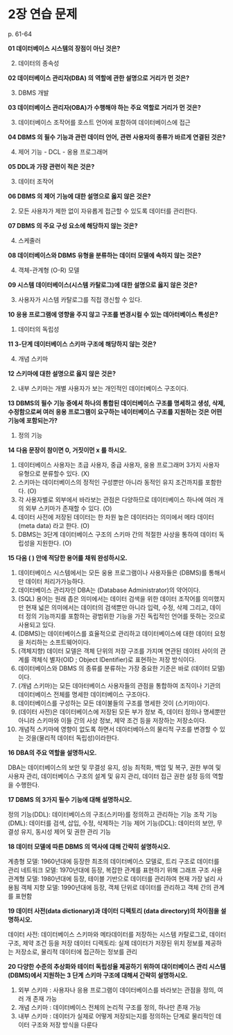 # 2장 연습 문제

p. 61-64

**01 데이터베이스 시스템의 장점이 아닌 것은?**

2. 데이터의 종속성 

**02 데이터베이스 관리자(DBA) 의 역할에 관한 설명으로 거리가 먼 것은?**

3. DBMS 개발

**03 데이터베이스 관리자(OBA)가 수행해야 하는 주요 역할로 거리가 먼 것은?**

3. 데이터베이스 조작어를 호스트 언어에 포함하여 데이터베이스에 접근

**04 DBMS 의 필수 기능과 관런 데이터 언어, 관련 사용자의 종류가 바르게 연결된 것은?**

4. 제어 기능 - DCL - 옹용 프로그래머

**05 DDL과 가장 관련이 적은 것은?**

3. 데이터 조작어

**06 DBMS 의 제어 기능에 대한 설명으로 옳지 않은 것은?**

2. 모든 사용자가 제한 없이 자유롭게 접근할 수 있도록 데이터를 관리한다.

**07 DBMS 의 주요 구성 요소에 해당하지 않는 것은?**

4. 스케줄러

**08 데이터베이스와 DBMS 유형을 분류하는 데이터 모델에 속하지 않는 것은?**

4. 객체-관계형 (O-R) 모델

**09 시스템 데이터베이스(시스템 카탈로그)에 대한 설명으로 옳지 않은 것은?**

3. 사용자가 시스템 카탈로그를 직접 갱신할 수 있다.

**10 응용 프로그램에 영향을 주지 않고 구조를 변경시컬 수 있는 데아터베이스 특성은?**

1. 데이터의 독립성

**11 3-단계 데이터베이스 스키마 구조에 해당하지 않는 것은?**

4. 개념 스키마

**12 스키마에 대한 설명으로 옳지 않은 것은?**

2. 내부 스키마는 개별 사용자가 보는 개인적인 데이터베이스 구조이다.
   
**13 DBMS의 필수 기능 중에셔 하나의 통합된 데이터베이스 구조를 명세하고 생성, 삭제, 수정함으로써 여러 응용 프로그램이 요구하는 네이터베이스 구조를 지원하는 것은 어떤 기능에 포함되는가?**

1. 정의 기능

**14 다음 문장이 참이면 0, 거짓이먼 x 를 하시오.**

1. 데이터베이스 사용자는 초급 사용자, 중급 사용자, 웅용 프로그래머 3가지 사용자 유형으로 분류할수 있다. (X)
2. 스키마는 데이터베이스의 정적인 구성뿐만 아니라 동적인 유지 조건까지를 포함한다. (O)
3. 각 사용자별로 외부에서 바라보는 관점은 다양하므로 데이터베이스 하나에 여러 개의 외부 스키마가 존재할 수 있다. (O)
4. 데이터 사전에 저장된 데이터는 한 차원 높은 데이터라는 의미에서 메타 데이터 (meta data) 라고 한다. (O)
5. DBMS는 3단계 데이터베이스 구조의 스키마 간의 적절한 사상을 통하여 데이터 독립성을 지원한다. (O)

**15 다음 ( ) 안에 적당한 용어를 채워 완성하시오.**

1. 데이터베이스 시스템에서는 모든 웅용 프로그램이나 사용자들은 (DBMS)를 통해서만 데이터 처리가가능하다.
2. 데이터베이스 관리자인 DBA는 (Database Administrator)의 약어이다.
3. (SQL) 용어는 원래 좁은 의미에서는 데이터 검색을 위한 데이터 조작어를 의미했지만 현재 넓은 의미에서는 데이터의 검색뿐만 아니라 입력, 수정, 삭제 그리고, 데이터 정의 기능까지를 포함하는 광범위한 기능을 가진 독립적인 언어를 뜻하는 것으로 사용되고 있다.
4. (DBMS)는 데이터베이스를 효율적으로 관리하고 데이터베이스에 대한 데이터 요청을 처리하는 소프트웨어이다.
5. (객체지향) 데이터 모델은 객체 단위의 저장 구조를 가지며 연관된 데이터 사이의 관계를 객체식 별자(OID ; Object IDentifier)로 표현하는 저장 방식이다.
6. 데이터베이스와 DBMS 의 종류를 분류하는 가장 중요한 기준은 바로 (데이터 모델)이다.
7. (개념 스키마)는 모든 데아터베이스 사용자들의 관점을 통합하여 조직이나 기관의 데이터베이스 전체를 명세한 데이터베이스 구조아다.
8. 데이터베이스를 구성하는 모든 데이불들의 구조를 명세한 것이 (스키마)이다.
9. (데이터 사전)은 데이터베이스에 저장된 모든 부가 정보 즉, 데이터 정의나 명세뿐만 아니라 스키마와 이들 간의 사상 정보, 제약 조건 등을 저장하는 저장소이다.
10. 개념적 스키마에 영향이 없도록 하면서 데아터베아스의 물리적 구조를 변경할 수 있는 것을(물리적 데이터 독립성)이라한다.

**16 DBA의 주요 역할을 설명하시오.**

DBA는 데이터베이스의 보안 및 무결성 유지, 성능 최적화, 백업 및 복구, 권한 부여 및 사용자 관리, 데이터베이스 구조의 설계 및 유지 관리, 데이터 접근 권한 설정 등의 역할을 수행한다.

**17 DBMS 의 3가지 필수 기능에 대해 설명하시오.**

정의 기능(DDL): 데이터베이스의 구조(스키마)를 정의하고 관리하는 기능
조작 기능(DML): 데이터를 검색, 삽입, 수정, 삭제하는 기능
제어 기능(DCL): 데이터의 보안, 무결성 유지, 동시성 제어 및 권한 관리 기능
 
**18 데이터 모델에 따른 DBMS 의 역사에 대해 간략히 설명하시오.**

계층형 모델: 1960년대에 등장한 최초의 데이터베이스 모델로, 트리 구조로 데이터를 관리
네트워크 모델: 1970년대에 등장, 복잡한 관계를 표현하기 위해 그래프 구조 사용
관계형 모델: 1980년대에 등장, 테이블 기반으로 데이터를 관리하여 현재 가장 널리 사용됨
객체 지향 모델: 1990년대에 등장, 객체 단위로 데이터를 관리하고 객체 간의 관계를 표현함

**19 데이터 사전(data dictionary)과 데이터 디렉토리 (data directory)의 차이점을 설명하시오.**

데이터 사전: 데이터베이스 스키마와 메타데이터를 저장하는 시스템 카탈로그로, 데이터 구조, 제약 조건 등을 저장
데이터 디렉토리: 실제 데이터가 저장된 위치 정보를 제공하는 저장소로, 물리적 데이터에 접근하는 정보를 관리
 
**20 다양한 수준의 추상화와 테이터 독립성율 제공하기 위하여 대이터베이스 관리 시스템 (DBMS)에서 지원하는 3 단계 스키마 구조에 대해셔 간략히 설명하시오.**

1. 외부 스키마 : 사용자나 응용 프로그램이 데이터베이스를 바라보는 관점을 정의, 여러 개 존재 가능
2. 개념 스키마 : 데이터베이스 전체의 논리적 구조를 정의, 하나만 존재 가능
3. 내부 스키마 : 데이터가 실제로 어떻게 저장되는지를 정의하는 단계로 물리적인 데이터 구조와 저장 방식을 다룬다
